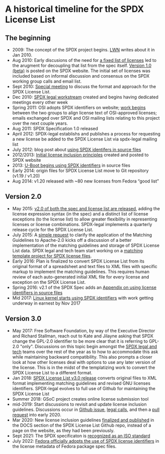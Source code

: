 # A historical timeline for the SPDX License List

## The beginning
* 2009: The concept of the SPDX project begins. [LWN](https://lwn.net/Articles/370308/) writes about it in Jan 2010.
* Aug 2010: Early discusions of the need for [a fixed list of licenses](https://wiki.spdx.org/view/General_Meeting/Minutes/2010-08-26) led to the arugment for decoupling that list from the spec itself. [Version 1.0 (beta)](https://web.archive.org/web/20110128200808/spdx.org/licenses) is posted on the SPDX website. The initial set of licenses was included based on informal discussion and consensus on the SPDX working group calls and email list. 
* Sept 2010: [Special meeting](https://wiki.spdx.org/view/Legal_Team/Minutes/2010-09-24) to discuss the format and approach for the SPDX License List. 
* Dec 2010: [SPDX legal workstream](https://wiki.spdx.org/view/Legal_Team/Minutes/2010-12-15) created and begins having dedicated meetings every other week
* Spring 2011: OSI adopts SPDX identifiers on website; [work begins](https://opensource.org/minutes20110608) between the two groups to align license text of OSI-approved licenses; emails exchanged over SPDX and OSI mailing lists relating to this project over the next couple years.
* Aug 2011: SPDX Specification 1.0 released
* April 2012: SPDX-legal establishs and publishes a process for requesting a new license be added to the SPDX License List via spdx-legal mailing list
* July 2012: blog post about [using SPDX identifers in source files](https://hakre.wordpress.com/2012/07/25/using-the-spdx-license-list-for-tagging-and-linking/)
* 2012/2013: [Initial license inclusion principles](https://wiki.spdx.org/view/Legal_Team/Decisions/Inclusion_Guidelines_(Background)) created and posted to SPDX website
* 2013: [U-Boot begins using SPDX identifiers](https://gitlab.denx.de/u-boot/u-boot/blob/6612ab33956ae09c5ba2fde9c1540b519625ba37/post/post.c) in source files
* Early 2014: origin files for SPDX License List move to Git repository (v1.19 / v1.20)
* Aug 2014: v1.20 released with ~80 new licenses from Fedora “good list”
## Version 2.0
* May 2015: [v2.0 of both the spec and license list are released](https://spdx.dev/milestone-day-spdx-release-version-2-0-release-great-step-forward-greatly-expands-utility-applicability-spec/), adding the license expression syntax (in the spec) and a distinct list of license exceptions (to the license list) to allow greater flexibility in representing licenses or license combinations. SPDX-legal implements a quarterly release cycle for the SPDX License List.
* July 2015: A [simple request](https://lists.spdx.org/g/Spdx-legal/message/1186) to clarify the application of the Matching Guidelines to Apache-2.0 kicks off a discussion of a better implementation of the matching guidelines and storage of SPDX License List data.  SPDX legal and tech team start working on a [matching template project for SPDX license files](https://wiki.spdx.org/view/Legal_Team/Templatizing).
* Early 2016: Plan is finalized to convert SPDX License List from its original format of a spreadsheet and text files to XML files with specific markup to implement the matching guidelines. This requires human review of each auto-generated initial XML file for every license and exception on the SPDX License List. 
* Spring 2016: v2.1 of the SPDX Spec adds an [Appendix on using license identifiers in source files](https://spdx.dev/spdx-specification-21-web-version/#h.twlc0ztnng3b)
* Mid 2017: [Linux kernel starts using SPDX identifiers](https://lwn.net/Articles/739183/) with work getting underway in earnest by Nov 2017
## Version 3.0
* May 2017: Free Software Foundation, by way of the Executive Director and Richard Stallman, reach out to Kate and Jilayne asking that SPDX change the GPL-2.0 identifier to be more clear that it is referring to GPL-2.0 "only". Discussions on this topic begin amongst the [SPDX legal and tech](https://wiki.spdx.org/view/Legal_Team/Minutes/2017-07-06) teams over the rest of the year as to how to accommodate this ask while maintaining backward compatibility. This also prompts a closer look at how other licenses deal with options to use any later version of the license. This is in the midst of the templatizing work to convert the SPDX License List to a different format.
* Jan 2018: [SPDX License List v3.0 release](https://spdx.dev/license-list-3-0-released/) converts original files to XML format implementing matching guidelines and revised GNU licenses identifiers. SPDX-legal evolves to full use of Github for maintaining the SPDX License List
* Summer 2018: GSoC project creates online license submission tool
* mid-2019: Start discussions to revisit and update license inclusion guidelines. Discussions occur in [Github issue](https://github.com/spdx/license-list-XML/issues/925), [legal calls](https://wiki.spdx.org/view/Legal_Team/Minutes/2019-10-17), and then a [pull request](https://github.com/spdx/license-list-XML/pull/985) into early 2020. 
* Mar 2020: New license inclusion guidelines [finalized and published](license-inclusion-principles.md) in the DOCS section of the SPDX License List Github repo, instead of a page on the website, as they had been previously.
* Sept 2021: The SPDX specificaton is [recognized as an ISO standard](https://www.linuxfoundation.org/press/featured/spdx-becomes-internationally-recognized-standard-for-software-bill-of-materials)
* July 2022: [Fedora officially adopts the use of SPDX license identifiers](https://communityblog.fedoraproject.org/important-changes-to-software-license-information-in-fedora-packages-spdx-and-more/) in the license metadata of Fedora package spec files.



